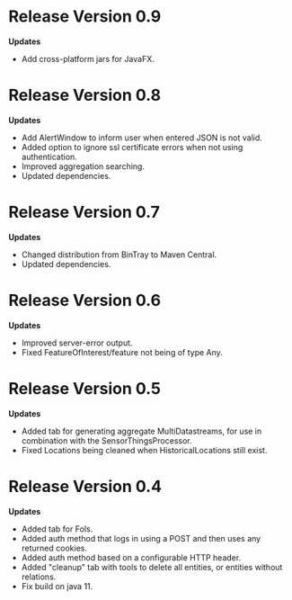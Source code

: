 # Release Version 0.9

**Updates**
* Add cross-platform jars for JavaFX.


# Release Version 0.8

**Updates**
* Add AlertWindow to inform user when entered JSON is not valid.
* Added option to ignore ssl certificate errors when not using authentication.
* Improved aggregation searching.
* Updated dependencies.


# Release Version 0.7

**Updates**
* Changed distribution from BinTray to Maven Central.
* Updated dependencies.


# Release Version 0.6

**Updates**
* Improved server-error output.
* Fixed FeatureOfInterest/feature not being of type Any.


# Release Version 0.5

**Updates**
* Added tab for generating aggregate MultiDatastreams, for use in combination with the SensorThingsProcessor.
* Fixed Locations being cleaned when HistoricalLocations still exist.


# Release Version 0.4

**Updates**
* Added tab for FoIs.
* Added auth method that logs in using a POST and then uses any returned cookies.
* Added auth method based on a configurable HTTP header.
* Added "cleanup" tab with tools to delete all entities, or entities without relations.
* Fix build on java 11.
